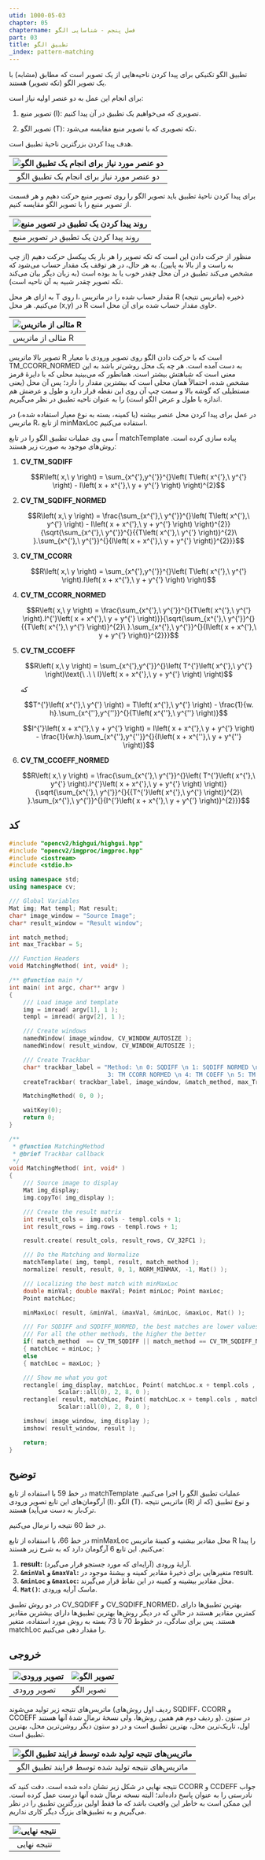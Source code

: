```yaml
---
utid: 1000-05-03
chapter: 05
chaptername: فصل پنجم - شناسایی الگو
part: 03
title: تطبیق الگو
_index: pattern-matching
---
```


تطبیق الگو تکنیکی برای پیدا کردن ناحیه‌هایی از یک تصویر است که مطابق (مشابه) با یک تصویر الگو (تکه تصویر) هستند.

برای انجام این عمل به دو عنصر اولیه نیاز است:

1.  تصویر منبع (I): تصویری که می‌خواهیم یک تطبیق در آن پیدا کنیم.

2.  تصویر الگو (T): تکه تصویری که با تصویر منبع مقایسه می‌شود.

هدف پیدا کردن بزرگترین ناحیهٔ تطبیق است.

| ![دو عنصر مورد نیاز برای انجام یک تطبیق الگو](/opencv-book/media/image129.png) |
| :----------------------------------------------------------: |
|          دو عنصر مورد نیاز برای انجام یک تطبیق الگو          |

برای پیدا کردن ناحیهٔ تطبیق باید تصویر الگو را روی تصویر منبع حرکت دهیم و هر قسمت از تصویر منبع را با تصویر الگو مقایسه کنیم.

| ![روند پیدا کردن یک تطبیق در تصویر منبع](/opencv-book/media/image130.png) |
| ------------------------------------------------------------ |
| روند پیدا کردن یک تطبیق در تصویر منبع                        |

منظور از حرکت دادن این است که تکه تصویر را هر بار یک پیکسل حرکت دهیم (از چپ به راست و از بالا به پایین). به هر حال، در هر توقف یک مقدار حساب می‌شود که مشخص می‌کند تطبیق در آن محل چقدر خوب یا بد بوده است (به زبان دیگر بیان می‌کند تکه تصویر چقدر شبیه به آن ناحیه است).

به ازای هر محل T روی I، مقدار حساب شده را در ماتریس R (ماتریس نتیجه) ذخیره می‌کنیم. هر محل (x,y) در R حاوی مقدار حساب شده برای آن محل است.

| ![مثالی از ماتریس R](/opencv-book/media/image131.png) |
| ----------------------------------------------------- |
| مثالی از ماتریس R                                     |

تصویر بالا ماتریس R است که با حرکت دادن الگو روی تصویر ورودی با معیار TM_CCORR_NORMED به دست آمده است. هر چه یک محل روشن‌تر باشد به این معنی است که شباهتش بیشتر است. همانطور که می‌بینید محلی که با دایرهٔ قرمز مشخص شده، احتمالاً همان محلی است که بیشترین مقدار را دارد؛ پس آن محل (یعنی مستطیلی که گوشه بالا و سمت چپ آن روی این نقطه قرار دارد و طول و عرضش هم اندازه با طول و عرض الگو است) را به عنوان ناحیه تطبیق در نظر می‌گیریم.

در عمل برای پیدا کردن محل عنصر بیشنه (یا کمینه، بسته به نوع معیار استفاده شده،) در ماتریس R، از تابع minMaxLoc استفاده می‌کنیم.

اُ سی وی عملیات تطبیق الگو را در تابع matchTemplate پیاده سازی کرده است. روش‌های موجود به صورت زیر هستند:

1. **CV\_TM\_SQDIFF**

   $$R\left( x,\ y \right) = \sum_{x^{'},y^{'}}^{}\left( T\left( x^{'},\ y^{'} \right) - I\left( x + x^{'},\ y + y^{'} \right) \right)^{2}$$


2. **CV\_TM\_SQDIFF\_NORMED**

   $$R\left( x,\ y \right) = \frac{\sum_{x^{'},\ y^{'}}^{}\left( T\left( x^{'},\ y^{'} \right) - I\left( x + x^{'},\ y + y^{'} \right) \right)^{2}}{\sqrt{\sum_{x^{'},\ y^{'}}^{}{{T\left( x^{'},\ y^{'} \right)}^{2}\ }.\sum_{x^{'},\ y^{'}}^{}{I\left( x + x^{'},\ y + y^{'} \right)}^{2}}}$$


3. **CV\_TM\_CCORR**

   $$R\left( x,\ y \right) = \sum_{x^{'},y^{'}}^{}\left( T\left( x^{'},\ y^{'} \right).I\left( x + x^{'},\ y + y^{'} \right) \right)$$


4. **CV\_TM\_CCORR\_NORMED**

   $$R\left( x,\ y \right) = \frac{\sum_{x^{'},\ y^{'}}^{}{T\left( x^{'},\ y^{'} \right).I^{'}\left( x + x^{'},\ y + y^{'} \right)}}{\sqrt{\sum_{x^{'},\ y^{'}}^{}{{T\left( x^{'},\ y^{'} \right)}^{2}\ }.\sum_{x^{'},\ y^{'}}^{}{I\left( x + x^{'},\ y + y^{'} \right)}^{2}}}$$


5. **CV\_TM\_CCOEFF**

   $$R\left( x,\ y \right) = \sum_{x^{'},y^{'}}^{}\left( T^{'}\left( x^{'},\ y^{'} \right)\text{\ .\ \ I}\left( x + x^{'},\ y + y^{'} \right) \right)$$

   که

   $$T^{'}\left( x^{'},\ y^{'} \right) = T\left( x^{'},\ y^{'} \right) - \frac{1}{w. h}.\sum_{x^{''},y^{''}}^{}{T\left( x^{''},\ y^{''} \right)}$$

   $$I^{'}\left( x + x^{'},\ y + y^{'} \right) = I\left( x + x^{'},\ y + y^{'} \right) - \frac{1}{w.h}.\sum_{x^{''},y^{''}}^{}{I\left( x + x^{''},\ y + y^{''} \right)}$$


6. **CV\_TM\_CCOEFF\_NORMED**

   $$R\left( x,\ y \right) = \frac{\sum_{x^{'},\ y^{'}}^{}\left( T^{'}\left( x^{'},\ y^{'} \right).I^{'}\left( x + x^{'},\ y + y^{'} \right) \right)}{\sqrt{\sum_{x^{'},\ y^{'}}^{}{{T^{'}\left( x^{'},\ y^{'} \right)}^{2}\ }.\sum_{x^{'},\ y^{'}}^{}{I^{'}\left( x + x^{'},\ y + y^{'} \right)}^{2}}}$$



## کد

```c++
#include "opencv2/highgui/highgui.hpp"
#include "opencv2/imgproc/imgproc.hpp"
#include <iostream>
#include <stdio.h>

using namespace std;
using namespace cv;

/// Global Variables
Mat img; Mat templ; Mat result;
char* image_window = "Source Image";
char* result_window = "Result window";

int match_method;
int max_Trackbar = 5;

/// Function Headers
void MatchingMethod( int, void* );

/** @function main */
int main( int argc, char** argv )
{
    /// Load image and template
    img = imread( argv[1], 1 );
    templ = imread( argv[2], 1 );

    /// Create windows
    namedWindow( image_window, CV_WINDOW_AUTOSIZE );
    namedWindow( result_window, CV_WINDOW_AUTOSIZE );

    /// Create Trackbar
    char* trackbar_label = "Method: \n 0: SQDIFF \n 1: SQDIFF NORMED \n 2: TM CCORR \n \
                            3: TM CCORR NORMED \n 4: TM COEFF \n 5: TM COEFF NORMED";
    createTrackbar( trackbar_label, image_window, &match_method, max_Trackbar, MatchingMethod );

    MatchingMethod( 0, 0 );

    waitKey(0);
    return 0;
}

/**
 * @function MatchingMethod
 * @brief Trackbar callback
 */
void MatchingMethod( int, void* )
{
    /// Source image to display
    Mat img_display;
    img.copyTo( img_display );

    /// Create the result matrix
    int result_cols =  img.cols - templ.cols + 1;
    int result_rows = img.rows - templ.rows + 1;

    result.create( result_cols, result_rows, CV_32FC1 );

    /// Do the Matching and Normalize
    matchTemplate( img, templ, result, match_method );
    normalize( result, result, 0, 1, NORM_MINMAX, -1, Mat() );

    /// Localizing the best match with minMaxLoc
    double minVal; double maxVal; Point minLoc; Point maxLoc;
    Point matchLoc;

    minMaxLoc( result, &minVal, &maxVal, &minLoc, &maxLoc, Mat() );

    /// For SQDIFF and SQDIFF_NORMED, the best matches are lower values.
    /// For all the other methods, the higher the better
    if( match_method  == CV_TM_SQDIFF || match_method == CV_TM_SQDIFF_NORMED )
    { matchLoc = minLoc; }
    else
    { matchLoc = maxLoc; }

    /// Show me what you got
    rectangle( img_display, matchLoc, Point( matchLoc.x + templ.cols , matchLoc.y + templ.rows ), 
              Scalar::all(0), 2, 8, 0 );
    rectangle( result, matchLoc, Point( matchLoc.x + templ.cols , matchLoc.y + templ.rows ), 
              Scalar::all(0), 2, 8, 0 );

    imshow( image_window, img_display );
    imshow( result_window, result );

    return;
}
```



## توضیح

در خط 59 با استفاده از تابع matchTemplate عملیات تطبیق الگو را اجرا می‌کنیم. آرگومان‌های این تابع تصویر ورودی (I)، الگو (T)، ماتریس نتیجه (R) و نوع تطبیق (که از ترک‌بار به دست می‌آید) هستند.

در خط 60 نتیجه را نرمال می‌کنیم.

در خط 66، با استفاده از تابع minMaxLoc محل مقادیر بیشنیه و کمینهٔ ماتریس R را پیدا می‌کنیم. این تابع 6 آرگومان دارد که به شرح زیر هستند:

1.  **result:** آرایهٔ ورودی (آرایه‌ای که مورد جستجو قرار می‌گیرد).
2.  **`&minVal` و `&maxVal`:** متغیرهایی برای ذخیرهٔ مقادیر کمینه و بیشنهٔ موجود در result.
3.  **`&minLoc` و `&maxLoc`:** محل مقادیر بیشینه و کمینه در این نقاط قرار می‌گیرند.
4.  **`Mat()`:** ماسک آرایه ورودی.

در دو روش تطبیق CV_SQDIFF و CV_SQDIFF_NORMED، بهترین تطبیق‌ها دارای کمترین مقادیر هستند در حالی که در دیگر روش‌ها بهترین تطبیق‌ها دارای بیشترین مقادیر هستند. پس برای سادگی، در خطوط 70 تا 73 بسته به روش مورد استفاده، متغیر matchLoc را مقدار دهی می‌کنیم.



## خروجی



| ![تصویر ورودی](/opencv-book/media/image132.png) | ![تصویر الگو](/opencv-book/media/image133.png) |
| ----------------------------------------------- | ---------------------------------------------- |
| تصویر ورودی                                     | تصویر الگو                                     |

ماتریس‌های نتیجه زیر تولید می‌شوند (ردیف اول روش‌های SQDIFF، CCORR و CCOEFF و ردیف دوم هم همین روش‌ها، ولی نسخهٔ نرمال شدهٔ آنها هستند). در ستون اول، تاریک‌ترین محل، بهترین تطبیق است و در دو ستون دیگر روشن‌ترین محل، بهترین تطبیق است.

| ![ماتریس‌های نتیجه تولید شده توسط فرایند تطبیق الگو](/opencv-book/media/image134.png) |
| :----------------------------------------------------------: |
|       ماتریس‌های نتیجه تولید شده توسط فرایند تطبیق الگو       |

نتیجه نهایی در شکل زیر نشان داده شده است. دقت کنید که CCORR و CCDEFF جواب نادرستی را به عنوان پاسخ داده‌اند؛ البته نسخه نرمال شده آنها درست عمل کرده است. این ممکن است به خاطر این واقعیت باشد که ما فقط اولین بزرگترین تطبیق را در نظر می‌گیریم و به تطبیق‌های بزرگ دیگر کاری نداریم.

| ![نتیجه نهایی](/opencv-book/media/image135.png) |
| :---------------------------------------------: |
|                   نتیجه نهایی                   |





